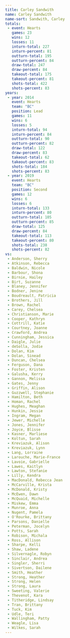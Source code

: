 ```yaml
---
title: Carley Sandwith
name: Carley Sandwith
name-sort: Sandwith, Carley
totals:
 - event: Hearts
   games: 23
   wins: 12
   losses: 11
   inturn-total: 227
   inturn-percent: 81
   outturn-total: 195
   outturn-percent: 84
   draw-total: 247
   draw-percent: 84
   takeout-total: 175
   takeout-percent: 81
   shots-total: 422
   shots-percent: 83
years:
 - year: 2014
   event: Hearts
   team: "BC"
   position: Lead
   games: 11
   wins: 6
   losses: 5
   inturn-total: 94
   inturn-percent: 84
   outturn-total: 90
   outturn-percent: 82
   draw-total: 122
   draw-percent: 83
   takeout-total: 62
   takeout-percent: 83
   shots-total: 184
   shots-percent: 83
 - year: 2019
   event: Hearts
   team: "BC"
   position: Second
   games: 12
   wins: 6
   losses: 6
   inturn-total: 133
   inturn-percent: 80
   outturn-total: 105
   outturn-percent: 85
   draw-total: 125
   draw-percent: 84
   takeout-total: 113
   takeout-percent: 80
   shots-total: 238
   shots-percent: 82
vs:
 - Anderson, Sherry
 - Atkinson, Rebecca
 - Baldwin, Nicole
 - Barbour, Shona
 - Birnie, Hailey
 - Birt, Suzanne
 - Blaney, Jennifer
 - Bodner, Jenine
 - Boudreault, Patricia
 - Brothers, Jill
 - Brown, Rachel
 - Carey, Chelsea
 - Christianson, Marie
 - Cooper, Kathryn
 - Cottrill, Katie
 - Courtney, Joanne
 - Crawford, Andrea
 - Cunningham, Jessica
 - Daigle, Julie
 - deSolla, Jodie
 - Dolan, Kim
 - Dolan, Sinead
 - Duncan, Chelsea
 - Ferguson, Dana
 - Foster, Kristen
 - Galusha, Kerry
 - Gannon, Melissa
 - Gates, Jenny
 - Griffin, Alison
 - Guzzwell, Stephanie
 - Hamilton, Beth
 - Homan, Rachel
 - Hughes, Meaghan
 - Hunkin, Jessie
 - Ingram, Megan
 - Jewer, Michelle
 - Jones, Jennifer
 - Joyce, Blisse
 - Kasner, Marliese
 - Koltun, Sarah
 - Kreviazuk, Alison
 - Kreviazuk, Lynn
 - Lang, Lorraine
 - Larouche, Marie-France
 - Lavoie, Gabrielle
 - Lawes, Kaitlyn
 - Lawton, Stefanie
 - Lilly, Kendra
 - MacDonald, Rebecca Jean
 - McCarville, Krista
 - McDonald, Kristy
 - McEwen, Dawn
 - McQuaid, Michelle
 - Miskew, Emma
 - Munroe, Anna
 - Nugent, Pamela
 - O'Rourke, Brittany
 - Parsons, Danielle
 - Peterman, Jocelyn
 - Potts, Sarah
 - Robison, Michala
 - Ross, Allison
 - Sharpe, Kelli
 - Shaw, Ladene
 - Silvernagle, Robyn
 - Sinclair, Andrea
 - Singler, Sherri
 - Sivertson, Dailene
 - Smith, Heather
 - Strong, Heather
 - Strong, Helen
 - Strong, Laura
 - Sweeting, Valerie
 - Thevenot, Kara
 - Titheridge, Lindsay
 - Tran, Brittany
 - Tuck, Kim
 - Udle, Teri
 - Wallingham, Patty
 - Weagle, Lisa
 - Wilkes, Sarah
---
```

